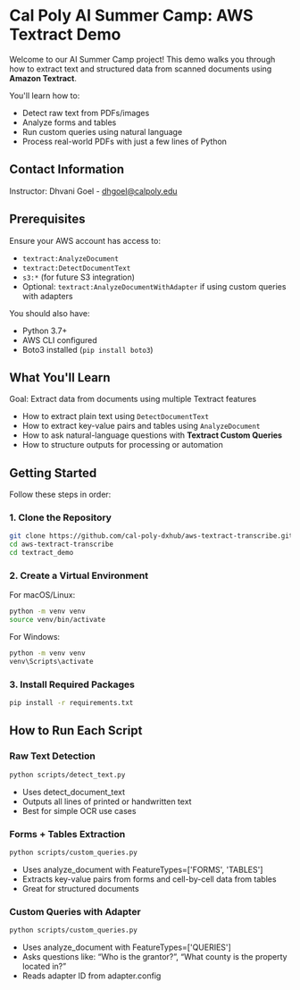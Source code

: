# Cal Poly AI Summer Camp: AWS Textract Demo
Welcome to our AI Summer Camp project! This demo walks you through how to extract text and structured data from scanned documents using **Amazon Textract**.

You'll learn how to:
- Detect raw text from PDFs/images
- Analyze forms and tables
- Run custom queries using natural language
- Process real-world PDFs with just a few lines of Python

## Contact Information
Instructor: Dhvani Goel - dhgoel@calpoly.edu

## Prerequisites
Ensure your AWS account has access to:
- `textract:AnalyzeDocument`
- `textract:DetectDocumentText`
- `s3:*` (for future S3 integration)
- Optional: `textract:AnalyzeDocumentWithAdapter` if using custom queries with adapters

You should also have:
- Python 3.7+
- AWS CLI configured
- Boto3 installed (`pip install boto3`)

## What You'll Learn
Goal: Extract data from documents using multiple Textract features

- How to extract plain text using `DetectDocumentText`
- How to extract key-value pairs and tables using `AnalyzeDocument`
- How to ask natural-language questions with **Textract Custom Queries**
- How to structure outputs for processing or automation

## Getting Started

Follow these steps in order:

### 1. Clone the Repository
```bash
git clone https://github.com/cal-poly-dxhub/aws-textract-transcribe.git
cd aws-textract-transcribe
cd textract_demo
```

### 2. Create a Virtual Environment

For macOS/Linux:
```bash
python -m venv venv
source venv/bin/activate
```

For Windows:
```bash
python -m venv venv
venv\Scripts\activate
```

### 3. Install Required Packages

```bash
pip install -r requirements.txt
```

## How to Run Each Script

### Raw Text Detection

```bash
python scripts/detect_text.py
```
- Uses detect_document_text
- Outputs all lines of printed or handwritten text
- Best for simple OCR use cases

### Forms + Tables Extraction

```bash
python scripts/custom_queries.py
```
- Uses analyze_document with FeatureTypes=['FORMS', 'TABLES']
- Extracts key-value pairs from forms and cell-by-cell data from tables
- Great for structured documents

### Custom Queries with Adapter

```bash
python scripts/custom_queries.py
```
- Uses analyze_document with FeatureTypes=['QUERIES']
- Asks questions like: “Who is the grantor?”, “What county is the property located in?”
- Reads adapter ID from adapter.config
